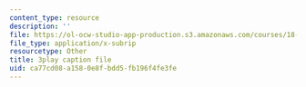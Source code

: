 ```yaml
---
content_type: resource
description: ''
file: https://ol-ocw-studio-app-production.s3.amazonaws.com/courses/18-02sc-multivariable-calculus-fall-2010/ca77cd08a1580e8fbdd5fb196f4fe3fe_p06QDsAPY4g.srt
file_type: application/x-subrip
resourcetype: Other
title: 3play caption file
uid: ca77cd08-a158-0e8f-bdd5-fb196f4fe3fe
---
```

